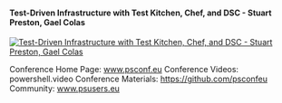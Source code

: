﻿#### Test-Driven Infrastructure with Test Kitchen, Chef, and DSC - Stuart Preston, Gael Colas

[![Test-Driven Infrastructure with Test Kitchen, Chef, and DSC - Stuart Preston, Gael Colas](https://i2.ytimg.com/vi/Q2PZmRAe3WU/hqdefault.jpg "Test-Driven Infrastructure with Test Kitchen, Chef, and DSC - Stuart Preston, Gael Colas")](https://www.youtube.com/watch?v=Q2PZmRAe3WU)

Conference Home Page: www.psconf.eu
Conference Videos: powershell.video
Conference Materials: https://github.com/psconfeu
Community: www.psusers.eu


